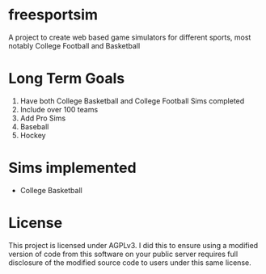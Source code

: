 # freesportsim
A project to create web based game simulators for different sports, most notably College Football and Basketball

# Long Term Goals
<ol>
  <li> Have both College Basketball and College Football Sims completed</li>
  <li> Include over 100 teams</li>
  <li> Add Pro Sims</li>
  <li> Baseball</li>
  <li> Hockey</li>
</ol>

# Sims implemented
<ul>
  <li>College Basketball</li>
</ul>

# License
This project is licensed under AGPLv3. I did this to ensure using a modified version of code from this software on your public server requires full disclosure of the modified source code to users under this same license.
